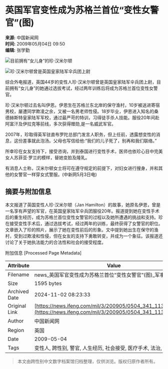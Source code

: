 # 英国军官变性成为苏格兰首位“变性女警官”(图)

**来源:** 中国新闻网  
**时间:** 2009年05月04日 09:50  
**编辑:** 张学勤  

![目前拥有“女儿身”的珍·汉米尔顿](http://img.ifeng.com/hres/200905/04/09/a94e465c76afb0fa7ab432213592f0ac.jpg)

![珍·汉米尔顿曾是英国皇家陆军伞兵团上尉](http://img.ifeng.com/hres/200905/04/09/913a863f7125b5ce5d05624508a14ecd.jpg)

综合外电报道，英国44岁的变性人珍·汉米尔顿曾是英国皇家陆军伞兵团上尉，目前拥有“女儿身”的她通过选拔考试，经过两年训练后将成为苏格兰首位变性女警官。

珍·汉米尔顿过去名叫伊恩。伊恩生在苏格兰东北岸的保守渔村，10岁被送进寄宿男校，屡遭同学欺凌之余，又被一名男老师性侵。18岁毕业，伊恩进入知名的桑德赫斯特皇家陆军军校，通过最严苛的特训，习得徒手杀人技能。服役20年间赴阿富汗及伊拉克等前线，多次获得赠勋,是一名威武军官。

2007年，珍取得英军驻直布罗陀总部门发言人职务，但上任前，透露想变性的消息，这份差事就此泡汤。父母也写信给他:“我们的儿子死了，别再和我们联络。”

所幸珍在女友支持下，接受咨询，并到泰国进行变性手术，医师也依珍心目中完美女人苏菲亚·罗兰的模样，替她变脸及隆乳。

有消息人士称，汉米尔顿女士将可在遵守规定的前提下，对妇女进行搜身，并和其他的女警官一样穿女式警服。(中新网5月3日电)

## 摘要与附加信息

<!-- tcd_abstract -->
本文报道了英国变性人珍·汉米尔顿（Jan Hamilton）的故事，她原名伊恩，曾是一名享有声望的军官，在英国皇家陆军伞兵团服役20年。报道提到她在变性手术后的重生经历，成为苏格兰首位变性女警官的过程以及她所遭遇的挑战和支持。珍在接受变性手术后，通过选拔考试，经过两年的训练，最终获得了女警官的职位。文章嵌入了珍的照片，展示了她在变性前后的形象。文中提到她出生在保守的渔村，受到过欺凌和性侵，但在女友的支持下勇敢转变，并成为一个象征。该报道还讨论了关于她执法能力的合法性和社会的接受程度。
<!-- tcd_abstract_end -->

附加信息 [Processed Page Metadata]

| Attribute       | Value                                  |
|-----------------|----------------------------------------|
| Filename        | news_英国军官变性成为苏格兰首位“变性女警官”(图)_军事.md                             |
| Size            | 1595 bytes                           |
| Archived Date   | 2024-11-02 08:23:33                             |
| Original Link   | [https://news.ifeng.com/mil/3/200905/0504_341_1138212.shtml](https://news.ifeng.com/mil/3/200905/0504_341_1138212.shtml)                       |
| Author          | 中国新闻网                               |
| Region          | 英国                               |
| Date            | 2009-05-04                                 |
| Tags            | 变性人, 跨性别, 警官, 人生经历, 社会接受, 医疗手术, 法治, 性别认同                                 |
>
> 本文由跨性别中文数字档案馆归档整理，仅供浏览。版权归原作者所有。
>